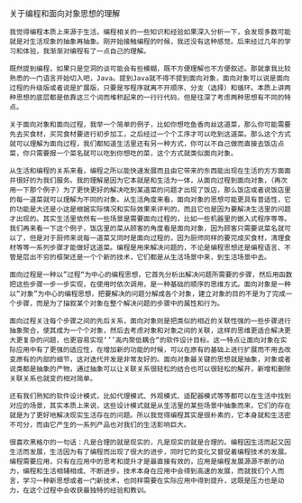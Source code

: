 关于编程和面向对象思想的理解

	我觉得编程本质上来源于生活，编程相关的一些知识和经验如果深入分析一下，会发现多数可能就是对生活现象的抽象再抽象。刚开始接触编程的时候，我还没有这种感觉。后来经过几年的学习和体验，我渐渐对编程有了一点自己的理解。
	
	既然提到编程，如果只是空洞的谈可能会有些模糊，既不方便理解也不方便叙述。那就拿我比较熟悉的一门语言开始切入吧，Java。提到Java就不得不提到面向对象，面向对象可以说是面向过程的升级版或者说是扩展版，只要是写程序就离不开顺序、分支（选择）和循环。本质上讲两种思想的底层都是依靠这三个词而堆积起来的一行行代码，但是往深了考虑两种思想有不同的特点。
	
	关于面向对象和面向过程，我举一个简单的例子，比如你想吃鱼香肉丝这道菜，那么你可能需要先去买食材，买完食材要进行初步加工，之后经过一个个工序才可以吃到这道菜。那么这个方式就可以理解为面向过程，我们都知道生活里还有另一种方式，你可以不自己做而直接去饭店点菜，你只需要报一个菜名就可以吃到你想吃的菜，这个方式就类似面向对象。
	
	从生活和编程的关系来看，编程之所以能快速发展而且由它带来的东西能出现在生活的方方面面并很好的为我们服务。我的理解是因为它本就是和生活为一体，从面向过程到面向对象，（再次用一下那个例子）为了更快更好的解决吃到某道菜的问题才出现了饭店，那么饭店或者说饭店里的每一道菜就可以理解为不同的对象。从生活角度来看，面向对象的思想可能更具有普适性，它的功能是大还是小这是根据实际情况和实际效果来评判的，而且它也是因为要解决生活里的问题才出现的。其实生活里依然有一些场景是需要面向过程的，比如一些机器里的嵌入式程序等等。我们再来看一下这个例子，饭店里的菜从顾客的角度看是面向对象，因为顾客只需要说菜名就可以了，但是对于厨师来说每一道菜又同时是面向过程的，因为厨师同样的要完成买食材，清理食材等等一系列步骤才能做好这道菜。编程是用来解决问题的，不论是编程思想还是编程语言、不管是层出不穷的框架还是一个个新的技术，它们都是从生活场景中来，到生活场景中去。
	
	面向过程是一种以”过程“为中心的编程思想，它首先分析出解决问题所需要的步骤，然后用函数把这些步骤一步一步实现，在使用时依次调用，是一种基础的顺序的思维方式。面向对象是一种以“对象”为中心的编程思想，把要解决的问题分解成各个对象，建立对象的目的不是为了完成一个步骤，而是为了描叙某个对象在整个解决问题的步骤中的属性和行为。
	
	面向过程关注每个步骤之间的先后关系，面向对象则是把类似的相近的关联性强的一些步骤进行抽象聚合，使其成为一个个对象，然后去考虑对象和对象之间的关联，这样的思维更适合解决更大更复杂的问题，也更容易实现‘’’高内聚低耦合“的软件设计目标。这一特点让面向对象在实际应用中有了更强的适应性，在增加新的功能的时候，可以在原有的基础上进行扩展而不用去改变原有的内部的细节，这对迭代开发是非常友好的。面向对象最关键的思想就是抽象，对象或者说类都是抽象的产物，通过抽象可以让关联关系很轻松的结合也可以很轻松的解开，新增和删除关联关系也就变的相对简单。
	
	还有我们熟知的软件设计模式，比如代理模式、外观模式、适配器模式等等都可以在生活中找到对应的场景，其实本质上来说，这些设计模式就是从生活里的某些场景中抽象而来，它们的存在就是为了更好地解决现实生活存在的问题。所以我觉得编程其实是很朴素的，它本身就和生活密不可分，而由它产生的一系列产品也对我们的生活影响巨大。
	
	很喜欢黑格尔的一句话：凡是合理的就是现实的，凡是现实的就是合理的。编程因生活而起又因生活而发展，生活因为有了编程而出现了很大的进步，同时它的变化又督促着编程技术的发展。编程需要应用，只有在应用中的思考和提升才是最直接有效的，应用是编程发展源源不断的动力，编程和生活相辅相成、不断进步。技术本身在应用中会得到高速的发展，而就我们个人而言，学习一种新思想或者一门新技术，也同样需要在实际应用中得到提升，这既是压力也是动力，在这个过程中会收获最独特的经验和教训。